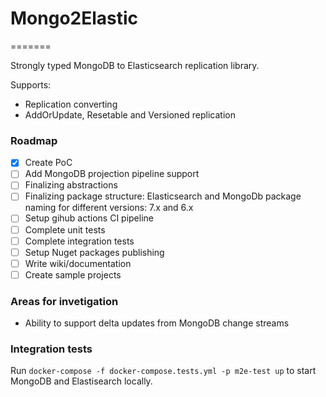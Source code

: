 # Mongo2Elastic
=======

Strongly typed MongoDB to Elasticsearch replication library.

Supports:
- Replication converting
- AddOrUpdate, Resetable and Versioned replication

### Roadmap

- [x] Create PoC
- [ ] Add MongoDB projection pipeline support
- [ ] Finalizing abstractions
- [ ] Finalizing package structure: Elasticsearch and MongoDb package naming for different versions: 7.x and 6.x
- [ ] Setup gihub actions CI pipeline
- [ ] Complete unit tests
- [ ] Complete integration tests
- [ ] Setup Nuget packages publishing
- [ ] Write wiki/documentation
- [ ] Create sample projects

### Areas for invetigation

- Ability to support delta updates from MongoDB change streams

### Integration tests

Run `docker-compose -f docker-compose.tests.yml -p m2e-test up` to start MongoDB and Elastisearch locally.